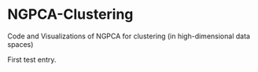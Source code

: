 # NGPCA-Clustering
Code and Visualizations of NGPCA for clustering (in high-dimensional data spaces)

First test entry.
